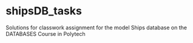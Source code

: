 # shipsDB_tasks
Solutions for classwork assignment for the model Ships database on the DATABASES Course in Polytech
